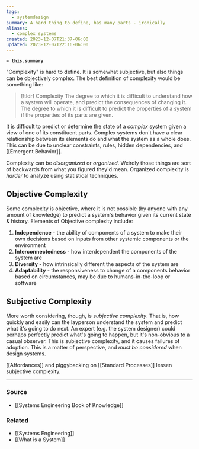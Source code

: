 ```yaml
---
tags:
  - systemdesign
summary: A hard thing to define, has many parts - ironically
aliases:
  - complex systems
created: 2023-12-07T21:37-06:00
updated: 2023-12-07T22:16-06:00
---
```

**`= this.summary`**

"Complexity" is hard to define. It is somewhat subjective, but also things can be objectively complex. The best definition of complexity would be something like:

> [!tldr] Complexity
> The degree to which it is difficult to understand how a system will operate, and predict the consequences of changing it. 
> The degree to which it is difficult to predict the properties of a system if the properties of its parts are given.

It is difficult to predict or determine the state of a *complex* system given a view of one of its constituent parts. Complex systems don't have a clear relationship between its elements do and what the system as a whole does. This can be due to unclear constraints, rules, hidden dependencies, and [[Emergent Behavior]].

Complexity can be *disorganized* or *organized*. Weirdly those things are sort of backwards from what you figured they'd mean. Organized complexity is *harder* to analyze using statistical techniques.

## Objective Complexity
Some complexity is objective, where it is not possible (by anyone with any amount of knowledge) to predict a system's behavior given its current state & history.  Elements of Objective complexity include:
1. **Independence** - the ability of components of a system to make their own decisions based on inputs from other systemic components or the environment
2. **Interconnectedness** - how interdependent the components of the system are
3. **Diversity** - how intrinsically different the aspects of the system are
4. **Adaptability** - the responsiveness to change of a components behavior based on circumstances, may be due to humans-in-the-loop or software

## Subjective Complexity
More worth considering, though, is *subjective complexity*. That is, how quickly and easily can the layperson understand the system and predict what it's going to do next. An expert (e.g. the system designer) could perhaps perfectly predict what's going to happen, but it's non-obvious to a casual observer. This is subjective complexity, and it causes failures of adoption. This is a matter of perspective, and *must be considered* when design systems. 

[[Affordances]] and piggybacking on [[Standard Processes]] lessen subjective complexity.



---
### Source
- [[Systems Engineering Book of Knowledge]]

### Related
- [[Systems Engineering]]
- [[What is a System]]